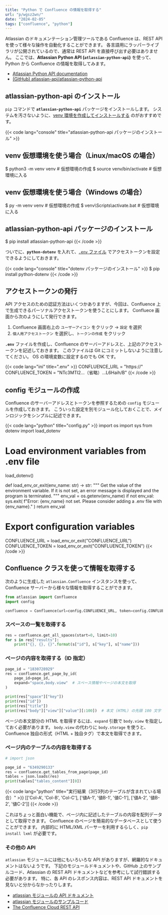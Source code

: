 ```yaml
---
title: "Python で Confluence の情報を取得する"
url: "p/wgsz2wn/"
date: "2024-02-05"
tags: ["confluence", "python"]
---
```


Atlassian のドキュメンテーション管理ツールである Confluence は、REST API を使って様々な操作を自動化することができます。
各言語用にラッパーライブラリが公開されているので、通常は REST API を直接呼び出す必要はありません。
ここでは、__Atlassian Python API (`atlassian-python-api`)__ を使って、Python から Confluence の情報を取得してみます。

- [Atlassian Python API documentation](https://atlassian-python-api.readthedocs.io/)
- [(GitHub) atlassian-api/atlassian-python-api](https://github.com/atlassian-api/atlassian-python-api)


atlassian-python-api のインストール
----

`pip` コマンドで __`atlassian-python-api`__ パッケージをインストールします。
システムを汚さないように、[venv 環境を作成してインストールする](https://maku77.github.io/p/wozpogm/) のがおすすめです。


{{< code lang="console" title="atlassian-python-api パッケージのインストール" >}}
## venv 仮想環境を使う場合（Linux/macOS の場合）
$ python3 -m venv venv       # 仮想環境の作成
$ source venv/bin/activate   # 仮想環境に入る

## venv 仮想環境を使う場合（Windows の場合）
$ py -m venv venv            # 仮想環境の作成
$ venv\Scripts\activate.bat  # 仮想環境に入る

## atlassian-python-api パッケージのインストール
$ pip install atlassian-python-api
{{< /code >}}

ついでに、__`python-dotenv`__ を入れて、[`.env` ファイル](https://maku77.github.io/p/gzo8d7y/) でアクセストークンを設定できるようにしておきます。

{{< code lang="console" title="dotenv パッケージのインストール" >}}
$ pip install python-dotenv
{{< /code >}}

アクセストークンの発行
----

API アクセスのための認証方法はいくつかありますが、今回は、Confluence 上で生成できるパーソナルアクセストークンを使うことにします。
Confluece 画面から次のようにして発行できます。

1. Confluence 画面右上の `ユーザーアイコン` をクリック → `設定` を選択
2. `個人用アクセストークン` を選択し、`トークンの作成` をクリック

__`.env`__ ファイルを作成し、Confluence のサーバーアドレスと、上記のアクセストークンを記述しておきます。
このファイルは Git にコミットしないように注意してください。
OS の環境変数に設定するのでも OK です。

{{< code lang="ini" title=".env" >}}
CONFLUENCE_URL = "https://<server>"
CONFLUENCE_TOKEN = "NTc3MTI2...（省略）...L6Haih/B"
{{< /code >}}


config モジュールの作成
----

Confluence のサーバーアドレスとトークンを参照するための `config` モジュールを作成しておきます。
こういった設定を別モジュール化しておくことで、メインロジックをシンプルに記述できます。

{{< code lang="python" title="config.py" >}}
import os
import sys
from dotenv import load_dotenv

# Load environment variables from .env file
load_dotenv()

def load_env_or_exit(env_name: str) -> str:
    """
    Get the value of the environment variable.
    If it is not set, an error message is displayed and the program is terminated.
    """
    env_val = os.getenv(env_name)
    if not env_val:
        sys.exit(
            f"Error: {env_name} not set. Please consider adding a .env file with {env_name}."
        )
    return env_val

# Export configuration variables
CONFLUENCE_URL = load_env_or_exit("CONFLUENCE_URL")
CONFLUENCE_TOKEN = load_env_or_exit("CONFLUENCE_TOKEN")
{{< /code >}}


Confluence クラスを使って情報を取得する
-----

次のように生成した `atlassian.Confluence` インスタンスを使って、Confluence サーバーから様々な情報を取得することができます。

```python
from atlassian import Confluence
import config

confluence = Confluence(url=config.CONFLUENCE_URL, token=config.CONFLUENCE_TOKEN)
```

### スペースの一覧を取得する

```python
res = confluence.get_all_spaces(start=0, limit=10)
for s in res["results"]:
    print("{}, {}, {}".format(s["id"], s["key"], s["name"]))
```

### ページの内容を取得する（ID 指定）

```python
page_id = "1830728929"
res = confluence.get_page_by_id(
    page_id=page_id,
    expand="space,body.view"  # スペース情報やページの本文を取得
)

print(res["space"]["key"])
print(res["id"])
print(res["title"])
print(res["body"]["view"]["value"][:100])  # 本文 (HTML) の先頭 100 文字
```

ページの本文部分の HTML を取得するには、`expand` 引数で `body.view` を指定しておく必要があります。
`body.view` の代わりに `body.storage` を使うと、Confluence 独自の形式（HTML + 独自タグ）で本文を取得できます。

### ページ内のテーブルの内容を取得する

```python
# import json

page_id = "6349290133"
res = confluence.get_tables_from_page(page_id)
tables = json.loads(res)
print(tables["tables_content"][0])
```

{{< code lang="python" title="実行結果（3行3列のテーブルが含まれている場合）" >}}
[['Col-A', 'Col-B', 'Col-C'], ['値A-1', '値B-1', '値C-1'], ['値A-2', '値B-2', '値C-2']]
{{< /code >}}

これはちょっと面白い機能で、ページ内に記述したテーブルの内容を配列データとして取得できます。
Confluence のページを簡易的なデータベースとして使うことができます。
内部的に HTML/XML パーサーを利用するらしく、`pip install lxml` が必要です。

### その他の API

`atlassian` モジュールには他にもいろいろな API がありますが、網羅的なドキュメントはないようです。
下記のモジュールドキュメントや、GitHub 上のサンプルコード、Atlassian の REST API ドキュメントなどを参考にして試行錯誤する必要があります。
特に、各 API のレスポンス内容は、REST API ドキュメントを見ないと分からなかったりします。

- [atlassian モジュールの API ドキュメント](https://atlassian-python-api.readthedocs.io/)
- [atlassian モジュールのサンプルコード](https://github.com/atlassian-api/atlassian-python-api/tree/master/examples/confluence)
- [The Confluence Cloud REST API](https://developer.atlassian.com/cloud/confluence/rest/v2/)

